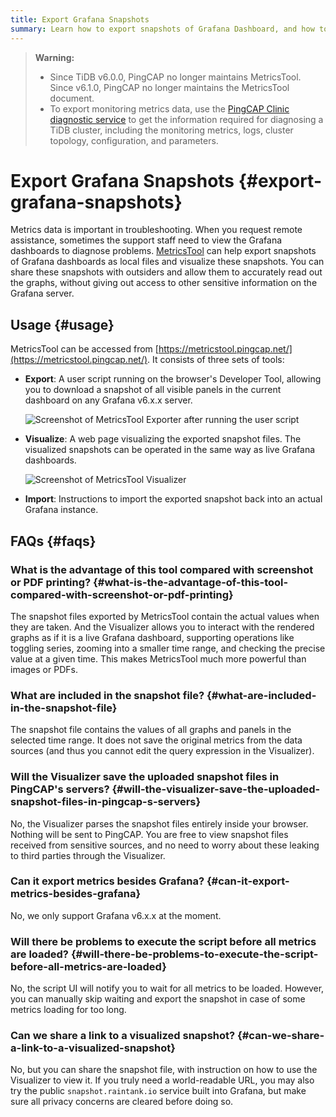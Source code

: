 ```yaml
---
title: Export Grafana Snapshots
summary: Learn how to export snapshots of Grafana Dashboard, and how to visualize these files.
---
```


> **Warning:**
>
> -   Since TiDB v6.0.0, PingCAP no longer maintains MetricsTool. Since v6.1.0, PingCAP no longer maintains the MetricsTool document.
> -   To export monitoring metrics data, use the [PingCAP Clinic diagnostic service](/clinic/clinic-introduction.md) to get the information required for diagnosing a TiDB cluster, including the monitoring metrics, logs, cluster topology, configuration, and parameters.

# Export Grafana Snapshots {#export-grafana-snapshots}

Metrics data is important in troubleshooting. When you request remote assistance, sometimes the support staff need to view the Grafana dashboards to diagnose problems. [MetricsTool](https://metricstool.pingcap.net/) can help export snapshots of Grafana dashboards as local files and visualize these snapshots. You can share these snapshots with outsiders and allow them to accurately read out the graphs, without giving out access to other sensitive information on the Grafana server.

## Usage {#usage}

MetricsTool can be accessed from [https://metricstool.pingcap.net/](https://metricstool.pingcap.net/). It consists of three sets of tools:

-   **Export**: A user script running on the browser's Developer Tool, allowing you to download a snapshot of all visible panels in the current dashboard on any Grafana v6.x.x server.

    ![Screenshot of MetricsTool Exporter after running the user script](/media/metricstool-export.png)

-   **Visualize**: A web page visualizing the exported snapshot files. The visualized snapshots can be operated in the same way as live Grafana dashboards.

    ![Screenshot of MetricsTool Visualizer](/media/metricstool-visualize.png)

-   **Import**: Instructions to import the exported snapshot back into an actual Grafana instance.

## FAQs {#faqs}

### What is the advantage of this tool compared with screenshot or PDF printing? {#what-is-the-advantage-of-this-tool-compared-with-screenshot-or-pdf-printing}

The snapshot files exported by MetricsTool contain the actual values when they are taken. And the Visualizer allows you to interact with the rendered graphs as if it is a live Grafana dashboard, supporting operations like toggling series, zooming into a smaller time range, and checking the precise value at a given time. This makes MetricsTool much more powerful than images or PDFs.

### What are included in the snapshot file? {#what-are-included-in-the-snapshot-file}

The snapshot file contains the values of all graphs and panels in the selected time range. It does not save the original metrics from the data sources (and thus you cannot edit the query expression in the Visualizer).

### Will the Visualizer save the uploaded snapshot files in PingCAP's servers? {#will-the-visualizer-save-the-uploaded-snapshot-files-in-pingcap-s-servers}

No, the Visualizer parses the snapshot files entirely inside your browser. Nothing will be sent to PingCAP. You are free to view snapshot files received from sensitive sources, and no need to worry about these leaking to third parties through the Visualizer.

### Can it export metrics besides Grafana? {#can-it-export-metrics-besides-grafana}

No, we only support Grafana v6.x.x at the moment.

### Will there be problems to execute the script before all metrics are loaded? {#will-there-be-problems-to-execute-the-script-before-all-metrics-are-loaded}

No, the script UI will notify you to wait for all metrics to be loaded. However, you can manually skip waiting and export the snapshot in case of some metrics loading for too long.

### Can we share a link to a visualized snapshot? {#can-we-share-a-link-to-a-visualized-snapshot}

No, but you can share the snapshot file, with instruction on how to use the Visualizer to view it. If you truly need a world-readable URL, you may also try the public `snapshot.raintank.io` service built into Grafana, but make sure all privacy concerns are cleared before doing so.
